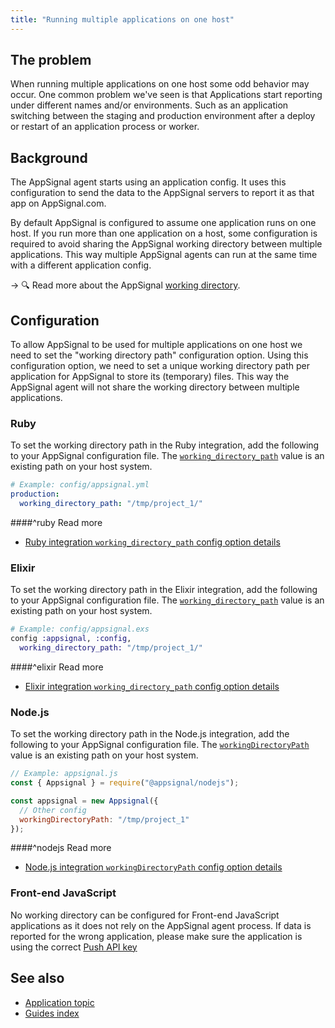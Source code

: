 ```yaml
---
title: "Running multiple applications on one host"
---
```


## The problem

When running multiple applications on one host some odd behavior may occur. One common problem we've seen is that Applications start reporting under different names and/or environments. Such as an application switching between the staging and production environment after a deploy or restart of an application process or worker.

## Background

The AppSignal agent starts using an application config. It uses this configuration to send the data to the AppSignal servers to report it as that app on AppSignal.com.

By default AppSignal is configured to assume one application runs on one host. If you run more than one application on a host, some configuration is required to avoid sharing the AppSignal working directory between multiple applications. This way multiple AppSignal agents can run at the same time with a different application config.

-> 🔍 Read more about the AppSignal [working directory](/appsignal/how-appsignal-operates.html#working-directory).

## Configuration

To allow AppSignal to be used for multiple applications on one host we need to set the "working directory path" configuration option. Using this configuration option, we need to set a unique working directory path per application for AppSignal to store its (temporary) files. This way the AppSignal agent will not share the working directory between multiple applications.

### Ruby

To set the working directory path in the Ruby integration, add the following to your AppSignal configuration file. The [`working_directory_path`][ruby working_directory_path] value is an existing path on your host system.

```yaml
# Example: config/appsignal.yml
production:
  working_directory_path: "/tmp/project_1/"
```

####^ruby Read more

- [Ruby integration `working_directory_path` config option details][ruby working_directory_path]

[ruby working_directory_path]: /ruby/configuration/options.html#option-working_directory_path

### Elixir

To set the working directory path in the Elixir integration, add the following to your AppSignal configuration file. The [`working_directory_path`][elixir working_directory_path] value is an existing path on your host system.

```elixir
# Example: config/appsignal.exs
config :appsignal, :config,
  working_directory_path: "/tmp/project_1/"
```

####^elixir Read more

- [Elixir integration `working_directory_path` config option details][elixir working_directory_path]

[elixir working_directory_path]: /elixir/configuration/options.html#option-working_directory_path

### Node.js

To set the working directory path in the Node.js integration, add the following to your AppSignal configuration file. The [`workingDirectoryPath`][nodejs working_directory_path] value is an existing path on your host system.

```js
// Example: appsignal.js
const { Appsignal } = require("@appsignal/nodejs");

const appsignal = new Appsignal({
  // Other config
  workingDirectoryPath: "/tmp/project_1"
});
```

####^nodejs Read more

- [Node.js integration `workingDirectoryPath` config option details][nodejs working_directory_path]

[nodejs working_directory_path]: /nodejs/configuration/options.html#option-workingdirectorypath

### Front-end JavaScript

No working directory can be configured for Front-end JavaScript applications as it does not rely on the AppSignal agent process. If data is reported for the wrong application, please make sure the application is using the correct [Push API key](/appsignal/terminology.html#push-api-key)

## See also

- [Application topic](/application/)
- [Guides index](/guides/)
